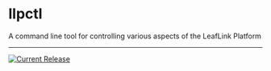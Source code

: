 # llpctl

A command line tool for controlling various aspects of the LeafLink Platform

---

[![Current Release](https://img.shields.io/badge/release-0.2.1-1eb0fc.svg)](https://github.com/leeaflink/llpctl/releases/tag/0.2.1)
